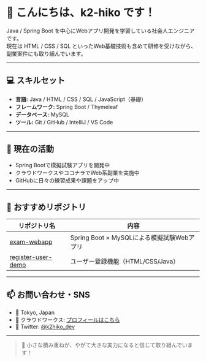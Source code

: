 # 👋 こんにちは、k2-hiko です！

Java / Spring Boot を中心にWebアプリ開発を学習している社会人エンジニアです。  
現在は HTML / CSS / SQL といったWeb基礎技術も含めて研修を受けながら、副業案件にも取り組んでいます。

---

## 💻 スキルセット

- **言語:** Java / HTML / CSS / SQL / JavaScript（基礎）
- **フレームワーク:** Spring Boot / Thymeleaf
- **データベース:** MySQL
- **ツール:** Git / GitHub / IntelliJ / VS Code

---

## 📌 現在の活動

- Spring Bootで模擬試験アプリを開発中
- クラウドワークスやココナラでWeb系副業を実施中
- GitHubに日々の練習成果や課題をアップ中

---

## 🔗 おすすめリポジトリ

| リポジトリ名 | 内容 |
|--------------|------|
| [exam-webapp](https://github.com/k2-hiko/exam-webapp) | Spring Boot × MySQLによる模擬試験Webアプリ |
| [register-user-demo](https://github.com/k2-hiko/register-user-demo) | ユーザー登録機能（HTML/CSS/Java） |

---

## 📫 お問い合わせ・SNS

- 📍 Tokyo, Japan
- 🧳 クラウドワークス: [プロフィールはこちら](https://crowdworks.jp/public/employees/3593148)
- 💬 Twitter: [@k2hiko_dev](https://twitter.com/kkka2164)

---

> 🌱 小さな積み重ねが、やがて大きな実力になると信じて取り組んでいます！
